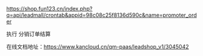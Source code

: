 https://shop.fun123.cn/index.php?q=api/leadmall/crontab&appid=98c08c25f8136d590c&name=promoter_order


执行 分销订单结算



在线文档地址：https://www.kancloud.cn/qm-paas/leadshop_v1/3045042